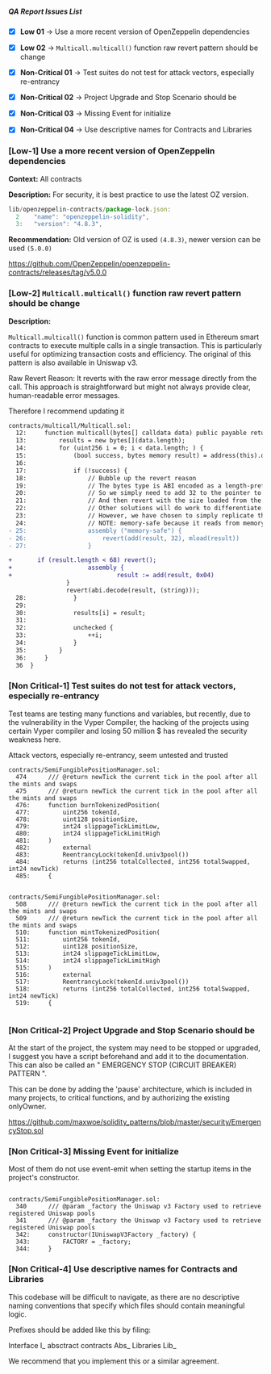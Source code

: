 ##### QA Report Issues List

- [x] **Low 01** → Use a more recent version of OpenZeppelin dependencies
- [x] **Low 02** → `Multicall.multicall()` function raw revert pattern should be change
- [x] **Non-Critical 01** → Test suites do not test for attack vectors, especially re-entrancy
- [x] **Non-Critical 02** → Project Upgrade and Stop Scenario should be
- [x] **Non-Critical 03** → Missing Event for  initialize
- [x] **Non-Critical 04** → Use descriptive names for Contracts and Libraries


### [Low-1] Use a more recent version of OpenZeppelin dependencies

**Context:**
All contracts

**Description:**
For security, it is best practice to use the latest OZ version.


```js
lib/openzeppelin-contracts/package-lock.json:
  2    "name": "openzeppelin-solidity",
  3:   "version": "4.8.3",
```



**Recommendation:**
Old version of OZ is used `(4.8.3)`, newer version can be used `(5.0.0)` 

https://github.com/OpenZeppelin/openzeppelin-contracts/releases/tag/v5.0.0


### [Low-2] `Multicall.multicall()` function raw revert pattern should be change

**Description:**

`Multicall.multicall()` function is common pattern used in Ethereum smart contracts to execute multiple calls in a single transaction. This is particularly useful for optimizing transaction costs and efficiency. The original of this pattern is also available in Uniswap v3.

Raw Revert Reason: It reverts with the raw error message directly from the call. This approach is straightforward but might not always provide clear, human-readable error messages.

Therefore I recommend updating it


```diff
contracts/multicall/Multicall.sol:
  12:     function multicall(bytes[] calldata data) public payable returns (bytes[] memory results) {
  13:         results = new bytes[](data.length);
  14:         for (uint256 i = 0; i < data.length; ) {
  15:             (bool success, bytes memory result) = address(this).delegatecall(data[i]);
  16: 
  17:             if (!success) {
  18:                 // Bubble up the revert reason
  19:                 // The bytes type is ABI encoded as a length-prefixed byte array
  20:                 // So we simply need to add 32 to the pointer to get the start of the data
  21:                 // And then revert with the size loaded from the first 32 bytes
  22:                 // Other solutions will do work to differentiate the revert reasons and provide paranthetical information
  23:                 // However, we have chosen to simply replicate the the normal behavior of the call
  24:                 // NOTE: memory-safe because it reads from memory already allocated by solidity (the bytes memory result)
- 25:                 assembly ("memory-safe") {
- 26:                     revert(add(result, 32), mload(result))
- 27:                 }

+		if (result.length < 68) revert();
+   		          assembly {
+	                          result := add(result, 0x04)
                }
                revert(abi.decode(result, (string)));
  28:             }
  29: 
  30:             results[i] = result;
  31: 
  32:             unchecked {
  33:                 ++i;
  34:             }
  35:         }
  36:     }
  36  }
```



### [Non Critical-1] Test suites do not test for attack vectors, especially re-entrancy

Test teams are testing many functions and variables, but recently, due to the vulnerability in the Vyper Compiler, the hacking of the projects using certain Vyper compiler and losing 50 million $ has revealed the security weakness here.

Attack vectors, especially re-entrancy, seem untested and trusted

```solidity
contracts/SemiFungiblePositionManager.sol:
  474      /// @return newTick the current tick in the pool after all the mints and swaps
  475      /// @return newTick the current tick in the pool after all the mints and swaps
  476:     function burnTokenizedPosition(
  477:         uint256 tokenId,
  478:         uint128 positionSize,
  479:         int24 slippageTickLimitLow,
  480:         int24 slippageTickLimitHigh
  481:     )
  482:         external
  483:         ReentrancyLock(tokenId.univ3pool())
  484:         returns (int256 totalCollected, int256 totalSwapped, int24 newTick)
  485:     {


contracts/SemiFungiblePositionManager.sol:
  508      /// @return newTick the current tick in the pool after all the mints and swaps
  509      /// @return newTick the current tick in the pool after all the mints and swaps
  510:     function mintTokenizedPosition(
  511:         uint256 tokenId,
  512:         uint128 positionSize,
  513:         int24 slippageTickLimitLow,
  514:         int24 slippageTickLimitHigh
  515:     )
  516:         external
  517:         ReentrancyLock(tokenId.univ3pool())
  518:         returns (int256 totalCollected, int256 totalSwapped, int24 newTick)
  519:     {


```





### [Non Critical-2] Project Upgrade and Stop Scenario should be

At the start of the project, the system may need to be stopped or upgraded, I suggest you have a script beforehand and add it to the documentation.
This can also be called an " EMERGENCY STOP (CIRCUIT BREAKER) PATTERN ".

This can be done by adding the 'pause' architecture, which is included in many projects, to critical functions, and by authorizing the existing onlyOwner.

https://github.com/maxwoe/solidity_patterns/blob/master/security/EmergencyStop.sol


### [Non Critical-3] Missing Event for  initialize

Most of them do not use event-emit when setting the startup items in the project's constructor.



```solidity

contracts/SemiFungiblePositionManager.sol:
  340      /// @param _factory the Uniswap v3 Factory used to retrieve registered Uniswap pools
  341      /// @param _factory the Uniswap v3 Factory used to retrieve registered Uniswap pools
  342:     constructor(IUniswapV3Factory _factory) {
  343:         FACTORY = _factory;
  344:     }

```

### [Non Critical-4] Use descriptive names for Contracts and Libraries


This codebase will be difficult to navigate, as there are no descriptive naming conventions that specify which files should contain meaningful logic.

Prefixes should be added like this by filing:

Interface I_
absctract contracts Abs_
Libraries Lib_

We recommend that you implement this or a similar agreement.
